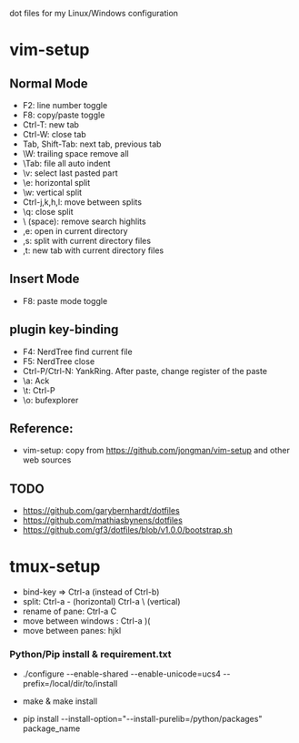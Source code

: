 dot files for my Linux/Windows configuration

# vim-setup

## Normal Mode
* F2: line number toggle
* F8: copy/paste toggle
* Ctrl-T: new tab
* Ctrl-W: close tab
* Tab, Shift-Tab: next tab, previous tab
* \\W: trailing space remove all
* \\Tab: file all auto indent
* \\v: select last pasted part
* \\e: horizontal split
* \\w: vertical split
* Ctrl-j,k,h,l: move between splits
* \\q: close split
* \\ (space): remove search highlits
* ,e: open in current directory
* ,s: split with current directory files
* ,t: new tab with current directory files

## Insert Mode
* F8: paste mode toggle

## plugin key-binding

* F4: NerdTree find current file
* F5: NerdTree close
* Ctrl-P/Ctrl-N: YankRing. After paste, change register of the paste
* \\a: Ack
* \\t: Ctrl-P
* \\o: bufexplorer

## Reference:
* vim-setup: copy from https://github.com/jongman/vim-setup and other web sources

## TODO
*  https://github.com/garybernhardt/dotfiles
*  https://github.com/mathiasbynens/dotfiles
*  https://github.com/gf3/dotfiles/blob/v1.0.0/bootstrap.sh


# tmux-setup
*  bind-key => Ctrl-a (instead of Ctrl-b)
*  split: Ctrl-a - (horizontal) Ctrl-a \ (vertical)
*  rename of pane: Ctrl-a C
*  move between windows : Ctrl-a )(
*  move between panes: hjkl

### Python/Pip install & requirement.txt
* ./configure --enable-shared --enable-unicode=ucs4 --prefix=/local/dir/to/install
* make & make install

* pip install --install-option="--install-purelib=/python/packages" package_name




